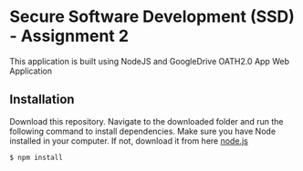 # Secure Software Development (SSD) - Assignment 2
This application is built using NodeJS and GoogleDrive OATH2.0 App Web Application 

## Installation
Download this repository. Navigate to the downloaded folder and run the following command to install dependencies. Make sure you have Node installed in your computer. If not, download it from here  [node.js](https://nodejs.org/en/)

```bash
$ npm install
```
